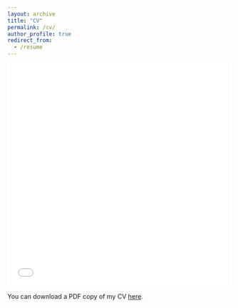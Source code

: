 ```yaml
---
layout: archive
title: "CV"
permalink: /cv/
author_profile: true
redirect_from:
  - /resume
---
```


<iframe src="../my_resume/main_cv.pdf" width="100%" height="500" frameborder="no" border="0" marginwidth="0" marginheight="0"></iframe>

You can download a PDF copy of my CV [here](../my_resume/main_cv.pdf).
